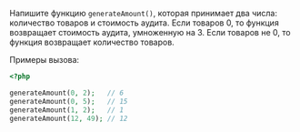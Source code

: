 
Напишите функцию `generateAmount()`, которая принимает два числа: количество товаров и стоимость аудита. Если товаров 0, то функция возвращает стоимость аудита, умноженную на 3. Если товаров не 0, то функция возвращает количество товаров.

Примеры вызова:

```php
<?php

generateAmount(0, 2);   // 6
generateAmount(0, 5);   // 15
generateAmount(1, 2);   // 1
generateAmount(12, 49); // 12
```
